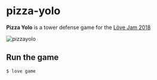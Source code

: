# pizza-yolo

**Pizza Yolo** is a tower defense game for the [Löve Jam 2018](https://itch.io/jam/love2d-jam-2018)

![pizzayolo](https://user-images.githubusercontent.com/1039076/36511082-b7d6bdde-1765-11e8-85b8-128ba06773eb.png)

## Run the game

```
$ love game
```
